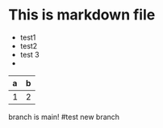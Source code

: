 # This is markdown file

- test1
- test2
- test 3
- 

|a|b|
|:-|:-|
|1|2|

branch is main!
#test
new branch
